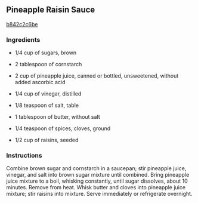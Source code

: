 ## Pineapple Raisin Sauce

[b842c2c6be](http://allrecipes.com/recipe/pineapple-raisin-sauce/)

### Ingredients

 - 1/4 cup of sugars, brown

 - 2 tablespoon of cornstarch

 - 2 cup of pineapple juice, canned or bottled, unsweetened, without added ascorbic acid

 - 1/4 cup of vinegar, distilled

 - 1/8 teaspoon of salt, table

 - 1 tablespoon of butter, without salt

 - 1/4 teaspoon of spices, cloves, ground

 - 1/2 cup of raisins, seeded

### Instructions

Combine brown sugar and cornstarch in a saucepan; stir pineapple juice, vinegar, and salt into brown sugar mixture until combined. Bring pineapple juice mixture to a boil, whisking constantly, until sugar dissolves, about 10 minutes. Remove from heat. Whisk butter and cloves into pineapple juice mixture; stir raisins into mixture. Serve immediately or refrigerate overnight.